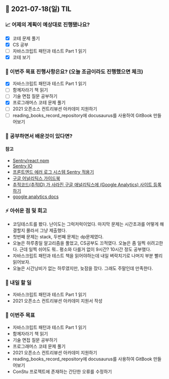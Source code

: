## 📆 2021-07-18(일) TIL

### 📈 어제의 계획이 예상대로 진행됐나요?
- [x] 코테 문제 풀기
- [x] CS 공부
- [ ] 자바스크립트 패턴과 테스트 Part 1 읽기
- [x] 코테 보기

### 🦄 이번주 목표 진행사항은요? (오늘 조금이라도 진행했으면 체크)
- [x] 자바스크립트 패턴과 테스트 Part 1 읽기
- [ ] 함께자라기 책 읽기
- [ ] 기술 면접 질문 공부하기
- [x] 프로그래머스 코테 문제 풀기
- [ ] 2021 오픈소스 컨트리뷰션 아카데미 지원하기
- [ ] reading_books_record_repository에 docusaurus를 사용하여 GitBook 만들어보기

### 🤔 공부하면서 배운것이 있다면?

#### 참고
- [Sentry/react npm](https://www.npmjs.com/package/@sentry/react)
- [Sentry IO](https://sentry.io/)
- [프론트엔드 에러 로그 시스템 Sentry 적용기](https://tech.urbanbase.com/dev/2021/03/04/Sentry.html)
- [구글 어널리틱스 가이드북](https://www.hedleyonline.com/ko/blog/%EA%B5%AC%EA%B8%80-%EC%95%A0%EB%84%90%EB%A6%AC%ED%8B%B1%EC%8A%A4-ga-%EA%B0%80%EC%9D%B4%EB%93%9C%EB%B6%81/)
- [추적코드(추적ID) 가 사라진 구글 애널리틱스에 (Google Analytics) 사이트 등록하기](https://lunacellstone.tistory.com/49)
- [google analytics docs](https://developers.google.com/analytics/devguides/collection/gtagjs)

### ⚡ 아쉬운 점 및 회고
- 코딩테스트를 봤다. 난이도는 그럭저럭이었다. 마지막 문제는 시간초과를 어떻게 해결할지 몰라서 그냥 제출했다.
- 첫번째 문제는 stack, 두번째 문제는 dp문제였다.
- 오늘은 하루종일 알고리즘을 풀었고, CS공부도 끄적였다. 오늘은 좀 일찍 쉬려고한다. 근데 일찍 쉬어도 뭐.. 평소와 다를거 없이 9시간? 10시간 정도 공부했다.
- 자바스크립트 패턴과 테스트 책을 읽어야하는데 내일 벼락치기로 나머지 부분 빨리 읽어보자.
- 오늘은 시간낭비가 없는 하루였지만, 늦잠을 잤다. 그래도 주말인데 만족한다.

### 🚀 내일 할 일
- 자바스크립트 패턴과 테스트 Part 1 읽기
- 2021 오픈소스 컨트리뷰션 아카데미 지원서 작성

### 🎯 이번주 목표
- 자바스크립트 패턴과 테스트 Part 1 읽기
- 함께자라기 책 읽기
- 기술 면접 질문 공부하기
- 프로그래머스 코테 문제 풀기
- 2021 오픈소스 컨트리뷰션 아카데미 지원하기
- reading_books_record_repository에 docusaurus를 사용하여 GitBook 만들어보기
- ConStu 프로젝트에 존재하는 간단한 오류를 수정하기
